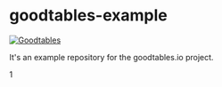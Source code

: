 # goodtables-example

[![Goodtables](http://staging.goodtables.io/badge/github/frictionlessdata/example-goodtables.io.svg)](http://staging.goodtables.io/github/repo/frictionlessdata/example-goodtables.io)

It's an example repository for the goodtables.io project.

1
